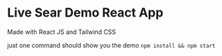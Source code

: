 # Live Sear Demo React App

Made with React JS and Tailwind CSS

just one command should show you the demo `npm install && npm start`
